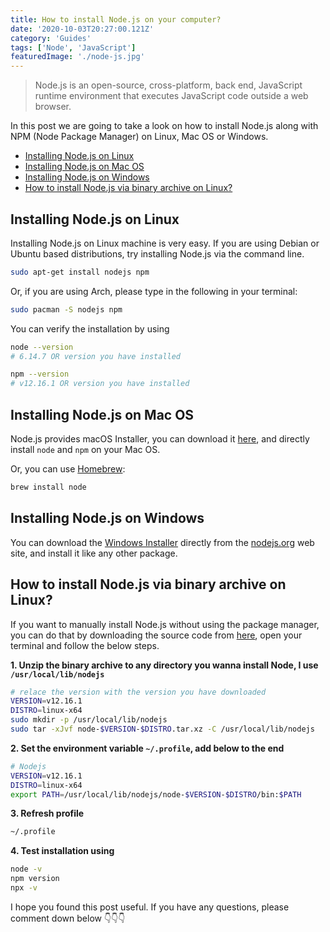 ```yaml
---
title: How to install Node.js on your computer?
date: '2020-10-03T20:27:00.121Z'
category: 'Guides'
tags: ['Node', 'JavaScript']
featuredImage: './node-js.jpg'
---
```


> Node.js is an open-source, cross-platform, back end, JavaScript runtime environment that executes JavaScript code outside a web browser.

In this post we are going to take a look on how to install Node.js along with NPM (Node Package Manager) on Linux, Mac OS or Windows.

- [Installing Node.js on Linux](#installing-nodejs-on-linux)
- [Installing Node.js on Mac OS](#installing-nodejs-on-mac-os)
- [Installing Node.js on Windows](#installing-nodejs-on-windows)
- [How to install Node.js via binary archive on Linux?](#how-to-install-nodejs-via-binary-archive-on-linux)

## Installing Node.js on Linux

Installing Node.js on Linux machine is very easy. If you are using Debian or Ubuntu based distributions, try installing Node.js via the command line.

```bash
sudo apt-get install nodejs npm
```

Or, if you are using Arch, please type in the following in your terminal:

```bash
sudo pacman -S nodejs npm
```

You can verify the installation by using

```bash
node --version
# 6.14.7 OR version you have installed

npm --version
# v12.16.1 OR version you have installed
```

## Installing Node.js on Mac OS

Node.js provides macOS Installer, you can download it [here](https://nodejs.org/en/download/), and directly install `node` and `npm` on your Mac OS.

Or, you can use [Homebrew](https://brew.sh/):

```bash
brew install node
```

## Installing Node.js on Windows

You can download the [Windows Installer](https://nodejs.org/en/#home-downloadhead) directly from the [nodejs.org](https://nodejs.org/) web site, and install it like any other package.

## How to install Node.js via binary archive on Linux?

If you want to manually install Node.js without using the package manager, you can do that by downloading the source code from [here](https://nodejs.org/en/download/), open your terminal and follow the below steps.

**1. Unzip the binary archive to any directory you wanna install Node, I use `/usr/local/lib/nodejs`**

```bash
# relace the version with the version you have downloaded
VERSION=v12.16.1
DISTRO=linux-x64
sudo mkdir -p /usr/local/lib/nodejs
sudo tar -xJvf node-$VERSION-$DISTRO.tar.xz -C /usr/local/lib/nodejs
```

**2. Set the environment variable `~/.profile`, add below to the end**

```bash
# Nodejs
VERSION=v12.16.1
DISTRO=linux-x64
export PATH=/usr/local/lib/nodejs/node-$VERSION-$DISTRO/bin:$PATH
```

**3. Refresh profile**

```bash
~/.profile
```

**4. Test installation using**

```bash
node -v
npm version
npx -v
```

I hope you found this post useful. If you have any questions, please comment down below 👇👇👇
